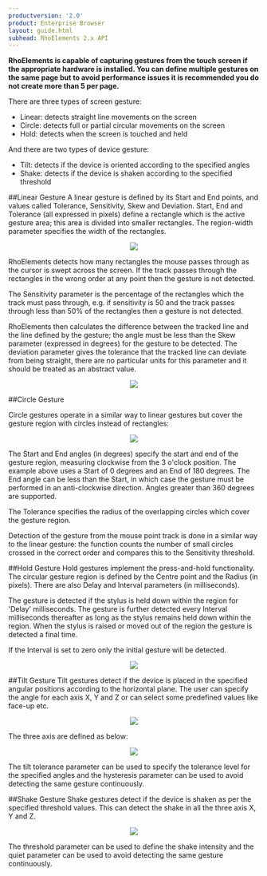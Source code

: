 ```yaml
---
productversion: '2.0'
product: Enterprise Browser
layout: guide.html
subhead: RhoElements 2.x API
---
```

<b>RhoElements is capable of capturing gestures from the touch screen if the appropriate hardware is installed.  You can define multiple gestures on the same page but to avoid performance issues it is recommended you do not create more than 5 per page.</b>
 
There are three types of screen gesture:
<ul>
	<li>Linear: detects straight line movements on the screen
	<li>Circle: detects full or partial circular movements on the screen
	<li>Hold: detects when the screen is touched and held
</ul>
And there are two types of device gesture:
<ul>
	<li>Tilt: detects if the device is oriented according to the specified angles
	<li>Shake: detects if the device is shaken according to the specified threshold
</ul>
    
##Linear Gesture
A linear gesture is defined by its Start and End points, and values called Tolerance, Sensitivity, Skew and Deviation. Start, End and Tolerance (all expressed in pixels) define a rectangle which is the active gesture area; this area is divided into smaller rectangles. The region-width parameter specifies the width of the rectangles.

<center><img src="/images/gestures/linear1.gif"></center>

RhoElements detects how many rectangles the mouse passes through as the cursor is swept across the screen. If the track passes through the rectangles in the wrong order at any point then the gesture is not detected.

The Sensitivity parameter is the percentage of the rectangles which the track must pass through, e.g. if sensitivity is 50 and the track passes through less than 50% of the rectangles then a gesture is not detected.

RhoElements then calculates the difference between the tracked line and the line defined by the gesture; the angle must be less than the Skew parameter (expressed in degrees) for the gesture to be detected.  The deviation parameter gives the tolerance that the tracked line can deviate from being straight, there are no particular units for this parameter and it should be treated as an abstract value.
<center><img src="/images/gestures/linear2.gif"></center>

##Circle Gesture

Circle gestures operate in a similar way to linear gestures but cover the gesture region with circles instead of rectangles:
<center><img src="/images/gestures/circle.gif"></center>

The Start and End angles (in degrees) specify the start and end of the gesture region, measuring clockwise from the 3 o&#39;clock position. The example above uses a Start of 0 degrees and an End of 180 degrees. The End angle can be less than the Start, in which case the gesture must be performed in an anti-clockwise direction. Angles greater than 360 degrees are supported.

The Tolerance specifies the radius of the overlapping circles which cover the gesture region.

Detection of the gesture from the mouse point track is done in a similar way to the linear gesture: the function counts the number of small circles crossed in the correct order and compares this to the Sensitivity threshold.

##Hold Gesture
Hold gestures implement the press-and-hold functionality. The circular gesture region is defined by the Centre point and the Radius (in pixels). There are also Delay and Interval parameters (in milliseconds).

The gesture is detected if the stylus is held down within the region for 'Delay' milliseconds. The gesture is further detected every Interval milliseconds thereafter as long as the stylus remains held down within the region. When the stylus is raised or moved out of the region the gesture is detected a final time.

If the Interval is set to zero only the initial gesture will be detected.
<center><img src="/images/gestures/hold.gif"></center>

##Tilt Gesture
Tilt gestures detect if the device is placed in the specified angular positions according to the horizontal plane. The user can specify the angle for each axis X, Y and Z or can select some predefined values like face-up etc.

<center><img src="/images/gestures/tilt.gif"></center>

The three axis are defined as below:

<center><img src="/images/gestures/angles.gif"></center>

The tilt tolerance parameter can be used to specify the tolerance level for the specified angles and the hysteresis parameter can be used to avoid detecting the same gesture continuously.

##Shake Gesture
Shake gestures detect if the device is shaken as per the specified threshold values. This can detect the shake in all the three axis X, Y and Z. 

<center><img src="/images/gestures/shake.gif"></center>

The threshold parameter can be used to define the shake intensity and the quiet parameter can be used to avoid detecting the same gesture continuously.




